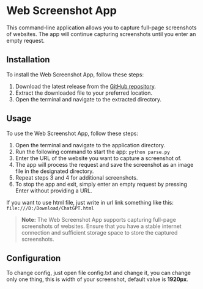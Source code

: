 # Web Screenshot App

This command-line application allows you to capture full-page screenshots of websites. The app will continue capturing screenshots until you enter an empty request.

## Installation

To install the Web Screenshot App, follow these steps:

1. Download the latest release from the [GitHub repository](https://github.com/lixelv/web_screenshot/archive/refs/heads/main.zip).
2. Extract the downloaded file to your preferred location.
3. Open the terminal and navigate to the extracted directory.


## Usage

To use the Web Screenshot App, follow these steps:

1. Open the terminal and navigate to the application directory.
2. Run the following command to start the app: `python parse.py`
3. Enter the URL of the website you want to capture a screenshot of.
4. The app will process the request and save the screenshot as an image file in the designated directory.
5. Repeat steps 3 and 4 for additional screenshots.
6. To stop the app and exit, simply enter an empty request by pressing Enter without providing a URL.

If you want to use html file, just write in url link something like this:
`file:///D:/Download/ChatGPT.html`
> **Note:** The Web Screenshot App supports capturing full-page screenshots of websites. Ensure that you have a stable internet connection and sufficient storage space to store the captured screenshots.

## Configuration

To change config, just open file config.txt and 
change it, you can change only one thing, this is width of your 
screenshot, default value is **1920px**.
